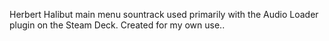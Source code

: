 Herbert Halibut main menu sountrack used primarily with the Audio Loader plugin on the Steam Deck.
Created for my own use..

